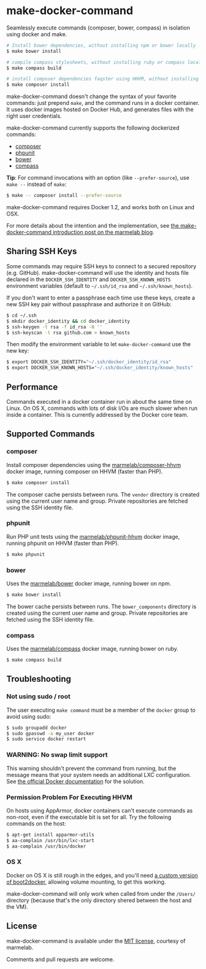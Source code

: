 make-docker-command
===================

Seamlessly execute commands (composer, bower, compass) in isolation using docker and make.

```bash
# Install bower dependencies, without installing npm or bower locally
$ make bower install

# compile compass stylesheets, without installing ruby or compass locally
$ make compass build

# install composer dependencies faqster using HHVM, without installing HHVM locally
$ make composer install
```

make-docker-command doesn't change the syntax of your favorite commands: just prepend `make`, and the command runs in a docker container. It uses docker images hosted on Docker Hub, and generates files with the right user credentials.

make-docker-command currently supports the following dockerized commands:

* [composer](https://github.com/marmelab/make-docker-command#composer)
* [phpunit](https://github.com/marmelab/make-docker-command#phpunit)
* [bower](https://github.com/marmelab/make-docker-command#bower)
* [compass](https://github.com/marmelab/make-docker-command#compass)

**Tip**: For command invocations with an option (like `--prefer-source`), use `make --` instead of `make`:

```bash
$ make -- composer install --prefer-source
```

make-docker-command requires Docker 1.2, and works both on Linux and OSX.

For more details about the intention and the implementation, see [the make-docker-command introduction post on the marmelab blog](http://marmelab.com/blog/2014/09/10/make-docker-command.html).

## Sharing SSH Keys

Some commands may require SSH keys to connect to a secured repository (e.g. GitHub). make-docker-command will use the identity and hosts file declared in the `DOCKER_SSH_IDENTITY` and `DOCKER_SSH_KNOWN_HOSTS` environment variables (default to `~/.ssh/id_rsa` and `~/.ssh/known_hosts`).

If you don't want to enter a passphrase each time use these keys, create a new SSH key pair without passphrase and authorize it on GitHub:

```bash
$ cd ~/.ssh
$ mkdir docker_identity && cd docker_identity
$ ssh-keygen -t rsa -f id_rsa -N ''
$ ssh-keyscan -t rsa github.com > known_hosts
```

Then modify the environment variable to let `make-docker-command` use the new key:

```bash
$ export DOCKER_SSH_IDENTITY="~/.ssh/docker_identity/id_rsa"
$ export DOCKER_SSH_KNOWN_HOSTS="~/.ssh/docker_identity/known_hosts"
```

## Performance

Commands executed in a docker container run in about the same time on Linux. On OS X, commands with lots of disk I/Os are much slower when run inside a container. This is currently addressed by the Docker core team.

## Supported Commands

### composer

Install composer dependencies using the [marmelab/composer-hhvm](https://registry.hub.docker.com/u/marmelab/composer-hhvm/) docker image, running composer on HHVM (faster than PHP).

```bash
$ make composer install
```

The composer cache persists between runs. The `vendor` directory is created using the current user name and group. Private repositories are fetched using the SSH identity file. 

### phpunit

Run PHP unit tests using the [marmelab/phpunit-hhvm](https://registry.hub.docker.com/u/marmelab/phpunit-hhvm/) docker image, running phpunit on HHVM (faster than PHP).

```bash
$ make phpunit
```

### bower

Uses the [marmelab/bower](https://registry.hub.docker.com/u/marmelab/bower/) docker image, running bower on npm.

```bash
$ make bower install
```

The bower cache persists between runs. The `bower_components` directory is created using the current user name and group. Private repositories are fetched using the SSH identity file. 

### compass

Uses the [marmelab/compass](https://registry.hub.docker.com/u/marmelab/compass/) docker image, running bower on ruby.

```bash
$ make compass build
```

## Troubleshooting

### Not using sudo / root

The user executing `make command` must be a member of the `docker` group to avoid using sudo:

```bash
$ sudo groupadd docker
$ sudo gpasswd -a my_user docker
$ sudo service docker restart
```

### WARNING: No swap limit support

This warning shouldn't prevent the command from running, but the message means that your system needs an additional LXC configuration. See [the official Docker documentation](http://docs.docker.com/installation/ubuntulinux/#memory-and-swap-accounting) for the solution.

### Permission Problem For Executing HHVM

On hosts using AppArmor, docker containers can't execute commands as non-root, even if the executable bit is set for all. Try the following commands on the host:

```bash
$ apt-get install apparmor-utils
$ aa-complain /usr/bin/lxc-start
$ aa-complain /usr/bin/docker
```

### OS X

Docker on OS X is still rough in the edges, and you'll need [a custom version of boot2docker](https://medium.com/boot2docker-lightweight-linux-for-docker/boot2docker-together-with-virtualbox-guest-additions-da1e3ab2465c), allowing volume mounting, to get this working.

make-docker-command will only work when called from under the `/Users/` directory (because that's the only directory shered between the host and the VM).

## License

make-docker-command is available under the [MIT license](https://github.com/marmelab/make-docker-command/blob/master/LICENSE), courtesy of marmelab. 

Comments and pull requests are welcome.
